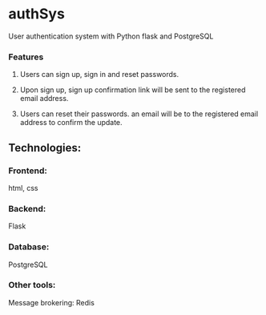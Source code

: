 # authSys
User authentication system with Python flask and PostgreSQL

### Features
1. Users can sign up, sign in and reset passwords.
 
2. Upon sign up, sign up confirmation link will be sent to the registered email address.
 
4. Users can reset their passwords. an email will be to the registered email address to confirm the update.

## Technologies:

### Frontend:

html, css

### Backend:

Flask

### Database:
PostgreSQL

### Other tools:
Message brokering: Redis 


